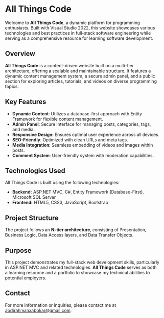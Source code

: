 # All Things Code

Welcome to **All Things Code**, a dynamic platform for programming enthusiasts. Built with Visual Studio 2022, this website showcases various technologies and best practices in full-stack software engineering while serving as a comprehensive resource for learning software development.

## Overview

**All Things Code** is a content-driven website built on a multi-tier architecture, offering a scalable and maintainable structure. It features a dynamic content management system, a secure admin panel, and a public section for exploring articles, tutorials, and videos on diverse programming topics.

## Key Features

- **Dynamic Content**: Utilizes a database-first approach with Entity Framework for flexible content management.
- **Admin Panel**: Secure interface for managing posts, categories, tags, and media.
- **Responsive Design**: Ensures optimal user experience across all devices.
- **SEO-Friendly**: Optimized with clean URLs and meta tags.
- **Media Integration**: Seamless embedding of videos and images within posts.
- **Comment System**: User-friendly system with moderation capabilities.

## Technologies Used

All Things Code is built using the following technologies:

- **Backend:** ASP.NET MVC, C#, Entity Framework (Database-First), Microsoft SQL Server
- **Frontend:** HTML5, CSS3, JavaScript, Bootstrap

## Project Structure

The project follows an **N-tier architecture**, consisting of Presentation, Business Logic, Data Access layers, and Data Transfer Objects.

## Purpose

This project demonstrates my full-stack web development skills, particularly in ASP.NET MVC and related technologies. **All Things Code** serves as both a learning resource and a portfolio to showcase my technical abilities to potential employers.

## Contact

For more information or inquiries, please contact me at [abdirahmanxabokar@gmail.com](mailto:abdirahmanxabokar@gmail.com).
